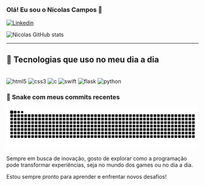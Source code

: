 ### Olá! Eu sou o Nicolas Campos 👋

[![Linkedin](https://img.shields.io/badge/LinkedIn-0077B5?style=for-the-badge&logo=linkedin&logoColor=white)](https://www.linkedin.com/in/nicolasribeirotech)

![Nicolas GitHub stats](https://github-readme-stats.vercel.app/api?username=NRibeiro1&show_icons=true&theme=onedark)

---

## 🧰 Tecnologias que uso no meu dia a dia

<div style="display: inline_block"><br/>
 <img align="center" alt="html5" src="https://img.shields.io/badge/HTML5-E34F26?style=for-the-badge&logo=html5&logoColor=white"/>
 <img align="center" alt="css3" src="https://img.shields.io/badge/CSS3-1572B6?style=for-the-badge&logo=css3&logoColor=white"/>
 <img align="center" alt="c" src="https://img.shields.io/badge/C-00599C?style=for-the-badge&logo=c&logoColor=white"/>
 <img align="center" alt="swift" src="https://img.shields.io/badge/Swift-FA7343?style=for-the-badge&logo=swift&logoColor=white"/>
 <img align="center" alt="flask" src="https://img.shields.io/badge/Flask-000000?style=for-the-badge&logo=flask&logoColor=white"/>
 <img align="center" alt="python" src="https://img.shields.io/badge/Python-3776AB?style=for-the-badge&logo=python&logoColor=white"/>
</div>

### 🐍 Snake com meus commits recentes

![Snake animation](https://raw.githubusercontent.com/NRibeiro1/NRibeiro1/output/github-snake.svg)

Sempre em busca de inovação, gosto de explorar como a programação pode transformar experiências, seja no mundo dos games ou no dia a dia.  

Estou sempre pronto para aprender e enfrentar novos desafios!
